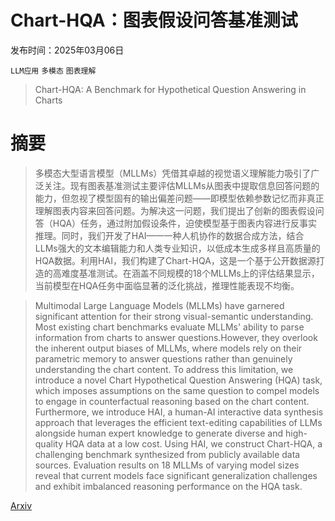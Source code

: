 # Chart-HQA：图表假设问答基准测试

发布时间：2025年03月06日

`LLM应用` `多模态` `图表理解`

> Chart-HQA: A Benchmark for Hypothetical Question Answering in Charts

# 摘要

> 多模态大型语言模型（MLLMs）凭借其卓越的视觉语义理解能力吸引了广泛关注。现有图表基准测试主要评估MLLMs从图表中提取信息回答问题的能力，但忽视了模型固有的输出偏差问题——即模型依赖参数记忆而非真正理解图表内容来回答问题。为解决这一问题，我们提出了创新的图表假设问答（HQA）任务，通过附加假设条件，迫使模型基于图表内容进行反事实推理。同时，我们开发了HAI——一种人机协作的数据合成方法，结合LLMs强大的文本编辑能力和人类专业知识，以低成本生成多样且高质量的HQA数据。利用HAI，我们构建了Chart-HQA，这是一个基于公开数据源打造的高难度基准测试。在涵盖不同规模的18个MLLMs上的评估结果显示，当前模型在HQA任务中面临显著的泛化挑战，推理性能表现不均衡。

> Multimodal Large Language Models (MLLMs) have garnered significant attention for their strong visual-semantic understanding. Most existing chart benchmarks evaluate MLLMs' ability to parse information from charts to answer questions.However, they overlook the inherent output biases of MLLMs, where models rely on their parametric memory to answer questions rather than genuinely understanding the chart content. To address this limitation, we introduce a novel Chart Hypothetical Question Answering (HQA) task, which imposes assumptions on the same question to compel models to engage in counterfactual reasoning based on the chart content. Furthermore, we introduce HAI, a human-AI interactive data synthesis approach that leverages the efficient text-editing capabilities of LLMs alongside human expert knowledge to generate diverse and high-quality HQA data at a low cost. Using HAI, we construct Chart-HQA, a challenging benchmark synthesized from publicly available data sources. Evaluation results on 18 MLLMs of varying model sizes reveal that current models face significant generalization challenges and exhibit imbalanced reasoning performance on the HQA task.

[Arxiv](https://arxiv.org/abs/2503.04095)